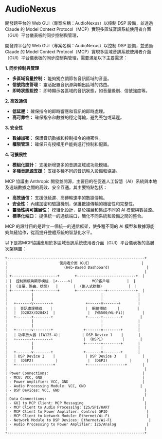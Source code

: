 # AudioNexus
  開發跨平台的 Web GUI（專案名稱：AudioNexus）以控制 DSP 設備，並透過 Claude 的 Model Context Protocol（MCP）實現多區域音訊系統使用者介面（GUI）平台儀表板的同步控制與管理，


開發跨平台的 Web GUI（專案名稱：AudioNexus）以控制 DSP 設備，並透過 Claude 的 Model Context Protocol（MCP）實現多區域音訊系統使用者介面（GUI）平台儀表板的同步控制與管理，需要滿足以下主要需求：

**1. 同步控制與管理**

- **多區域音量控制：** 能夠獨立調節各音訊區域的音量。
- **信號路由管理：** 靈活配置音訊源與輸出區域的路由。
- **即時狀態監控：** 即時顯示各區域的音訊狀態，如音量級別、信號強度等。

**2. 高效通信**

- **低延遲：** 確保指令的即時響應和音訊的即時處理。
- **高可靠性：** 確保指令和數據的穩定傳輸，避免丟包或延遲。

**3. 安全性**

- **數據加密：** 保護音訊數據和控制指令的機密性。
- **權限管理：** 確保只有授權用戶能夠進行控制和配置。

**4. 可擴展性**

- **模組化設計：** 支援新增更多的音訊區域或功能模組。
- **多種音訊源支援：** 支援多種不同的音訊輸入設備和協議。

MCP 協議由 Anthropic 開發並開源，主要目的在促進人工智慧（AI）系統與本地及遠端數據之間的高效、安全互通。其主要特點包括：

- **高效通信：** 支援低延遲、高傳輸速率的數據傳輸。
- **安全性：** 內建加密和驗證機制，保護數據傳輸的機密性和完整性。
- **靈活性與可擴展性：** 模組化設計，易於擴展和集成不同的 AI 模型與數據源。
- **標準化端口：** 提供統一的通信端口，簡化不同系統和設備之間的整合。

MCP 的設計目的是建立一個統一的通信框架，使多種不同的 AI 模型和數據源能夠無縫協作，從而提升整體系統的智慧化水平。 

 
以下是將MCP協議應用於多區域音訊系統使用者介面（GUI）平台儀表板的高層次架構圖：
```
+---------------------------------------------------------------+
|                        使用者介面（GUI）                       |
|                          (Web-Based Dashboard)                 |
|                                                               |
| +---------------------+       +---------------------------+  |
| |  控制面板與顯示模組  |<----->|         MCP客戶端        |  |
| |  (音量、路由、狀態)   |       |  (嵌入式軟體)            |  |
| +---------+-----------+       +-------------+-------------+  |
|           |                               |                |
|           |                               |                |
|   +-------v--------+               +------v-------+        |
|   |  音訊處理模組    |               |  網絡模組     |        |
|   |  (D202X/D204X)  |               |  (W5500/Wi-Fi)|        |
|   +-------+--------+               +------+--------+        |
|           |                               |                |
|           |                               |                |
|   +-------v--------+              +-------v--------+       |
|   | 功率放大器 (IA125-4)|          | DSP Device 1    |       |
|   +-------+--------+              |  (DSP1)         |       |
|           |                       +-------+--------+       |
|           |                               |                |
|   +-------v--------+              +-------v--------+       |
|   | DSP Device 2    |              | DSP Device 3    |       |
|   |  (DSP2)          |              |  (DSP3)          |       |
|   +-----------------+              +-----------------+       |
|                                                               |
| Power Connections:                                           |
| - MCU: VCC, GND                                              |
| - Power Amplifier: VCC, GND                                  |
| - Audio Processing Module: VCC, GND                         |
| - DSP Devices: VCC, GND                                       |
|                                                               |
| Data Connections:                                            |
| - GUI to MCP Client: MCP Messaging                            |
| - MCP Client to Audio Processing: I2S/SPI/UART                |
| - MCP Client to Power Amplifier: Control GPIO                  |
| - MCP Client to Network Module: Ethernet/Wi-Fi                 |
| - Network Module to DSP Devices: Ethernet/Wi-Fi                 |
| - Audio Processing to Power Amplifier: I2S/Analog              |
|                                                               |
+---------------------------------------------------------------+
```
